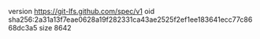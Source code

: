 version https://git-lfs.github.com/spec/v1
oid sha256:2a31a13f7eae0628a19f282331ca43ae2525f2ef1ee183641ecc77c8668dc3a5
size 8642
